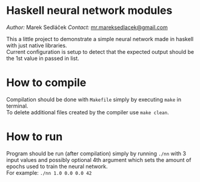 # Haskell neural network modules
*Author:* Marek Sedláček
*Contact:* mr.mareksedlacek@gmail.com

This a little project to demonstrate a simple neural network made in haskell with just native libraries.  
Current configuration is setup to detect that the expected output should be the 1st value in passed in list.  

# How to compile
Compilation should be done with `Makefile` simply by executing `make` in terminal.  
To delete additional files created by the compiler use `make clean`.

# How to run
Program should be run (after compilation) simply by running `./nn` with 3 input values and possibly optional 4th argument which sets the amount of epochs used to train the neural network.  
For example: `./nn 1.0 0.0 0.0 42`

